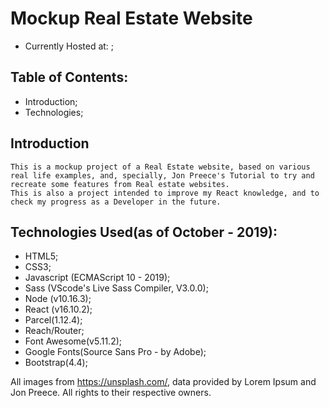 # Mockup Real Estate Website
 * Currently Hosted at: ;
 

## Table of Contents:
 * Introduction;
 * Technologies;


## Introduction
    This is a mockup project of a Real Estate website, based on various real life examples, and, specially, Jon Preece's Tutorial to try and recreate some features from Real estate websites.
    This is also a project intended to improve my React knowledge, and to check my progress as a Developer in the future.

## Technologies Used(as of October - 2019):
 * HTML5;
 * CSS3;
 * Javascript (ECMAScript 10 - 2019);
 * Sass (VScode's Live Sass Compiler, V3.0.0);
 * Node (v10.16.3);
 * React (v16.10.2);
 * Parcel(1.12.4);
 * Reach/Router;
 * Font Awesome(v5.11.2);
 * Google Fonts(Source Sans Pro - by Adobe);
 * Bootstrap(4.4);

 All images from https://unsplash.com/, data provided by Lorem Ipsum and Jon Preece. All rights to their respective owners.
